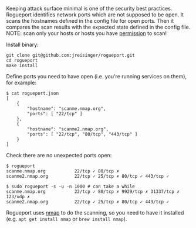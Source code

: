 Keeping attack surface minimal is one of the security best practices. Rogueport
identifies network ports which are not supposed to be open. It scans the
hostnames defined in the config file for open ports. Then it compares the scan
results with the expected state defined in the config file. NOTE: scan only your
hosts or hosts you have [permission](http://scanme.nmap.org/) to scan!

Install binary:

```
git clone git@github.com:jreisinger/rogueport.git
cd rogueport
make install
```

Define ports you need to have open (i.e. you're running services on them), for
example:

```
$ cat rogueport.json
[
    {
        "hostname": "scanme.nmap.org",
        "ports": [ "22/tcp" ]
    },
    {
        "hostname": "scanme2.nmap.org",
        "ports": [ "22/tcp", "80/tcp", "443/tcp" ]
    }
]
```

Check there are no unexpected ports open:

```
$ rogueport
scanme.nmap.org           22/tcp ✓ 80/tcp ✗
scanme2.nmap.org          22/tcp ✓ 25/tcp ✗ 80/tcp ✓ 443/tcp ✓

$ sudo rogueport -s -u -n 1000 # can take a while
scanme.nmap.org           22/tcp ✓ 80/tcp ✗ 9929/tcp ✗ 31337/tcp ✗ 123/udp ✗
scanme2.nmap.org          22/tcp ✓ 25/tcp ✗ 80/tcp ✓ 443/tcp ✓
```

Rogueport uses [nmap](https://nmap.org/) to do the scanning, so you need to have
it installed (e.g. `apt get install nmap` or `brew install nmap`).
